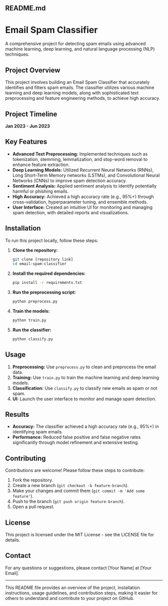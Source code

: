 ## README.md

# Email Spam Classifier

A comprehensive project for detecting spam emails using advanced machine learning, deep learning, and natural language processing (NLP) techniques.

## Project Overview

This project involves building an Email Spam Classifier that accurately identifies and filters spam emails. The classifier utilizes various machine learning and deep learning models, along with sophisticated text preprocessing and feature engineering methods, to achieve high accuracy.

## Project Timeline

**Jan 2023 - Jun 2023**

## Key Features

- **Advanced Text Preprocessing:** Implemented techniques such as tokenization, stemming, lemmatization, and stop-word removal to enhance feature extraction.
- **Deep Learning Models:** Utilized Recurrent Neural Networks (RNNs), Long Short-Term Memory networks (LSTMs), and Convolutional Neural Networks (CNNs) to improve spam detection accuracy.
- **Sentiment Analysis:** Applied sentiment analysis to identify potentially harmful or phishing emails.
- **High Accuracy:** Achieved a high accuracy rate (e.g., 95%+) through cross-validation, hyperparameter tuning, and ensemble methods.
- **User Interface:** Created an intuitive UI for monitoring and managing spam detection, with detailed reports and visualizations.

## Installation

To run this project locally, follow these steps:

1. **Clone the repository:**

    ```bash
    git clone [repository link]
    cd email-spam-classifier
    ```

2. **Install the required dependencies:**

    ```bash
    pip install -r requirements.txt
    ```

3. **Run the preprocessing script:**

    ```bash
    python preprocess.py
    ```

4. **Train the models:**

    ```bash
    python train.py
    ```

5. **Run the classifier:**

    ```bash
    python classify.py
    ```

## Usage

1. **Preprocessing:** Use `preprocess.py` to clean and preprocess the email data.
2. **Training:** Use `train.py` to train the machine learning and deep learning models.
3. **Classification:** Use `classify.py` to classify new emails as spam or not spam.
4. **UI:** Launch the user interface to monitor and manage spam detection.

## Results

- **Accuracy:** The classifier achieved a high accuracy rate (e.g., 95%+) in identifying spam emails.
- **Performance:** Reduced false positive and false negative rates significantly through model refinement and extensive testing.

## Contributing

Contributions are welcome! Please follow these steps to contribute:

1. Fork the repository.
2. Create a new branch (`git checkout -b feature-branch`).
3. Make your changes and commit them (`git commit -m 'Add some feature'`).
4. Push to the branch (`git push origin feature-branch`).
5. Open a pull request.

## License

This project is licensed under the MIT License - see the LICENSE file for details.

## Contact

For any questions or suggestions, please contact [Your Name] at [Your Email].

---

This README file provides an overview of the project, installation instructions, usage guidelines, and contribution steps, making it easier for others to understand and contribute to your project on GitHub.
